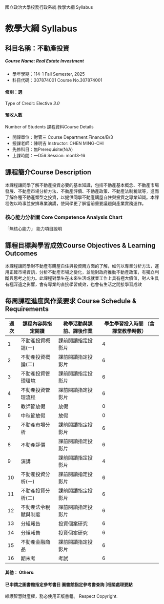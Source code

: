 國立政治大學校務行政系統 教學大綱 Syllabus
# 教學大綱 Syllabus
##  科目名稱：不動產投資 
#####  Course Name: Real Estate Investment
  * 學年學期：114-1 Fall Semester, 2025 
  * 科目代碼：307874001 Course No.307874001
#### 修別：選
Type of Credit: Elective 
_3.0_
#### 預收人數
Number of Students
課程資料Course Details
  * 開課單位：財管三 Course Department:Finance/B/3 
  * 授課老師：陳明吉 Instructor: CHEN MING-CHI 
  * 先修科目：無Prerequisite(N/A)
  * 上課時間：一D56 Session: mon13-16
##  課程簡介Course Description
本課程讓同學了解不動產投資必要的基本知識，包括不動產基本概念、不動產市場發展、不動產市場分析方法、不動產評價、不動產政策、不動產法制稅賦等，進而了解各種不動產類型之投資，以提供同學不動產購屋自住與投資之專業知識。本課程佐以時事並安排專業演講，使同學更了解當前重要議題與產業實務運作。
###  核心能力分析圖 Core Competence Analysis Chart
「無核心能力」 
能力項目說明
##  課程目標與學習成效Course Objectives & Learning Outcomes 
本課程讓同學對不動產有購屋自住與投資兩方面的了解，如何以專業分析方法，運用正確市場資訊，分析不動產市場之變化，並能對政府推動不動產政策，有獨立判斷與思考之能力。此課程對學生在未來生活或就業工作上具有極大價值，對人生具有極深遠之影響，會有專業的直接學習成效，也會有生活之間接學習成效
##  每周課程進度與作業要求 Course Schedule & Requirements
週次 |  課程內容與指定閱讀 |  教學活動與課前、課後作業 |  學生學習投入時間 （含課堂教學時數）  
---|---|---|---  
1 |  不動產投資概論(一) |  課前閱讀指定投影片 |  4  
2 |  不動產投資概論(二) | 課前閱讀指定投影片 |  6  
3 |  不動產投資管理環境 |  課前閱讀指定投影片 |  6  
4 |  不動產投資管理流程 |  課前閱讀指定投影片 |  6  
5 |  教師節放假 |  放假 |  0  
6 |  中秋節放假 | 放假 |  0  
7 |  不動產市場分析 | 課前閱讀指定投影片 |  6  
8 |  不動產評價 |  課前閱讀指定投影片 |  6  
9 |  演講 | 課前閱讀指定投影片 |  4  
10 |  不動產投資分析(一) |  課前閱讀指定投影片 |  6  
11 |  不動產投資分析(二) |  課前閱讀指定投影片 |  6  
12 |  不動產法令稅賦與制度 |  課前閱讀指定投影片 |  6  
13 |  分組報告 | 投資個案研究 |  6  
14 |  分組報告 | 投資個案研究 |  6  
15 |  不動產金融商品 |  課前閱讀指定投影片 |  6  
16 |  期末考 |  考試 |  6  
####  其他： Others:
####  已申請之圖書館指定參考書目  圖書館指定參考書查詢 |相關處理要點
維護智慧財產權，務必使用正版書籍。 Respect Copyright.